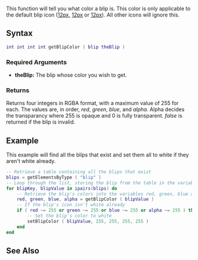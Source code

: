 This function will tell you what color a blip is. This color is only applicable to the default blip icon ([12px](/docs/image-blipid0s.png.md "wikilink"), [12px](/docs/image-blipid0u.png.md "wikilink") or [12px](/docs/image-blipid0d.png.md "wikilink")). All other icons will ignore this.

Syntax
------

``` lua
int int int int getBlipColor ( blip theBlip )
```

### Required Arguments

-   **theBlip:** The blip whose color you wish to get.

### Returns

Returns four integers in RGBA format, with a maximum value of 255 for each. The values are, in order, *red*, *green*, *blue*, and *alpha*. Alpha decides the transparancy where 255 is opaque and 0 is fully transparent. *false* is returned if the blip is invalid.

Example
-------

This example will find all the blips that exist and set them all to white if they aren't white already.

``` lua
-- Retrieve a table containing all the blips that exist
blips = getElementsByType ( "blip" )
-- Loop through the list, storing the blip from the table in the variable blipValue
for blipKey, blipValue in ipairs(blips) do
    -- Retrieve the blip's colors into the variables red, green, blue and alpha
    red, green, blue, alpha = getBlipColor ( blipValue )
    -- If the blip's icon isn't white already
    if ( red ~= 255 or green ~= 255 or blue ~= 255 or alpha ~= 255 ) then
        -- Set the blip's color to white
        setBlipColor ( blipValue, 255, 255, 255, 255 )
    end
end
```

See Also
--------
